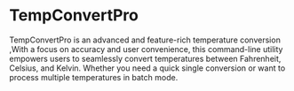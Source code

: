 # TempConvertPro
TempConvertPro is an advanced and feature-rich temperature conversion ,With a focus on accuracy and user convenience, this command-line utility empowers users to seamlessly convert temperatures between Fahrenheit, Celsius, and Kelvin. Whether you need a quick single conversion or want to process multiple temperatures in batch mode.
